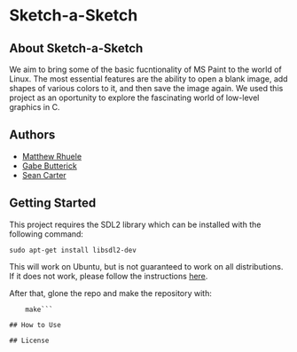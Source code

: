 # Sketch-a-Sketch

## About Sketch-a-Sketch

We aim to bring some of the basic fucntionality of MS Paint to the world of Linux. The most essential features are the ability to open a blank image, add shapes of various colors to it, and then save the image again. We used this project as an oportunity to explore the fascinating world of low-level graphics in C.

## Authors
- [Matthew Rhuele](https://github.com/matthewruehle)
- [Gabe Butterick](https://github.com/buttegab)
- [Sean Carter](https://github.com/SeanCCarter)

## Getting Started

This project requires the SDL2 library which can be installed with the following command:

```sudo apt-get install libsdl2-dev```

This will work on Ubuntu, but is not guaranteed to work on all distributions. If it does not work, please follow the instructions [here](https://wiki.libsdl.org/Installation).

After that, glone the repo and make the repository with:

``` git clone https://github.com/SeanCCarter/SoftSysDebonairDaffodils
    make```

## How to Use

## License 
